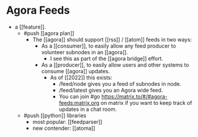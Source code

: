 # Agora Feeds

- a [[feature]].
  - #push [[agora plan]]
    - The [[agora]] should support [[rss]] / [[atom]] feeds in two ways:
      - As a [[consumer]], to easily allow any feed producer to volunteer subnodes in an [[agora]].
        - I see this as part of the [[agora bridge]] effort.
      - As a [[producer]], to easily allow users and other systems to consume [[agora]] updates.
        - As of [[2022]] this exists: 
          - /feed/node gives you a feed of subnodes in node.
          - /feed/latest gives you an Agora wide feed.
          - You can join #go https://matrix.to/#/#agora-feeds:matrix.org on matrix if you want to keep track of updates in a chat room.
  - #push [[python]] libraries
    - most popular: [[feedparser]]
    - new contender: [[atoma]]


